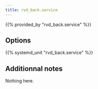 ```yaml
---
title: rvd_back.service
---
```


{{% provided_by "rvd_back.service" %}}

## Options

{{% systemd_unit "rvd_back.service" %}}

## Additionnal notes

Nothing here.